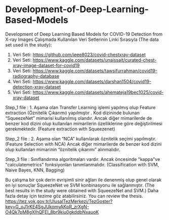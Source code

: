 # Development-of-Deep-Learning-Based-Models
Development of Deep Learning Based Models for COVID-19 Detection from X-ray Images
Çalışmada Kullanılan Veri Setlerinin Linki Sırasıyla (The data set used in the study):
1. Veri Seti: https://github.com/ieee8023/covid-chestxray-dataset
2. Veri Seti: https://www.kaggle.com/datasets/unaissait/curated-chest-xray-image-dataset-for-covid19
3. Veri Seti: https://www.kaggle.com/datasets/tawsifurrahman/covid19-radiography-database
4. Veri Seti: https://www.kaggle.com/datasets/darshan1504/covid19-detection-xray-dataset
5. Veri Seti: https://www.kaggle.com/datasets/ahemateja19bec1025/covid-xray-dataset

Step_1 file  : 1. Aşama olan Transfer Learning işlemi yapılmış olup Feature extraction (Öznitelik Çıkarımı) yapılmıştır . 
Kod dizininde bulunan “SqueezeNet” mimarisi kullanılmış olandır.
Ancak diğer mimarilerde de benzer kod dizini olup kullanılan mimarilerin özelliklerine göre değiştirilmesi gerekmektedir. (Feature extraction with Squeezenet)

Step_2 file  : 2. Aşama olan “NCA” kullanılarak öznitelik seçimi yapılmıştır. (Feature Selection with NCA)
Ancak diğer mimarilerde de benzer kod dizini olup kullanılan mimarinin “öznitelik çıkarımı” alınmalıdır.

Step_3 file  : Sınıflandırma algoritmaları vardır. Ancak öncesinde "kappa"ve "calculatemetrics" fonksiyonları tanımlanmalıdır. (Classification with SVM, Naive Bayes, KNN, Bagging)

Bu çalışma bir çok derin evrişimli sinir ağları ile denenmiş olup genel olarak en iyi sonuçlar SqueezeNet ve SVM konbinasyonu ile sağlanmıştır. (The best results in the study were obtained with SqueezeNet and SVM.)
 Daha fazla detay için tezime göz atabilirsiniz.
 You can review the thesis.
 https://tez.yok.gov.tr/UlusalTezMerkezi/TezGoster?key=G_oJ1rKE4SgJUkomyAKpR_zrXgN-O4Qk7pM8gXIhQFEI_8br9kiu0gkddbNxauoK
